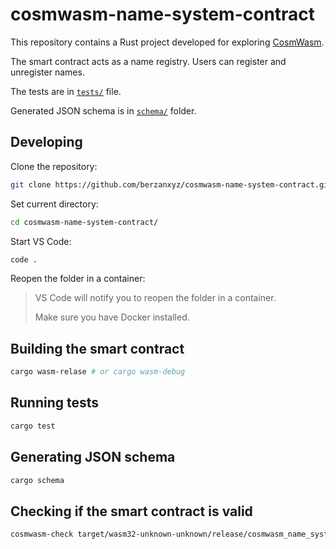 # cosmwasm-name-system-contract

This repository contains a Rust project developed for exploring [CosmWasm](https://cosmwasm.com/).

The smart contract acts as a name registry. Users can register and unregister names.

The tests are in [`tests/`](https://github.com/BerzanXYZ/cosmwasm-name-system-contract/tree/main/tests) file.

Generated JSON schema is in [`schema/`](https://github.com/BerzanXYZ/cosmwasm-name-system-contract/tree/main/schema) folder.


## Developing
Clone the repository:
```sh
git clone https://github.com/berzanxyz/cosmwasm-name-system-contract.git
```

Set current directory:
```sh
cd cosmwasm-name-system-contract/
```

Start VS Code:
```sh
code .
```

Reopen the folder in a container:

> VS Code will notify you to reopen the folder in a container. 
>
> Make sure you have Docker installed. 



## Building the smart contract
```sh
cargo wasm-relase # or cargo wasm-debug  
```

## Running tests 
```sh
cargo test
```

## Generating JSON schema 
```sh
cargo schema 
```

## Checking if the smart contract is valid
```sh
cosmwasm-check target/wasm32-unknown-unknown/release/cosmwasm_name_system_contract.wasm 
```